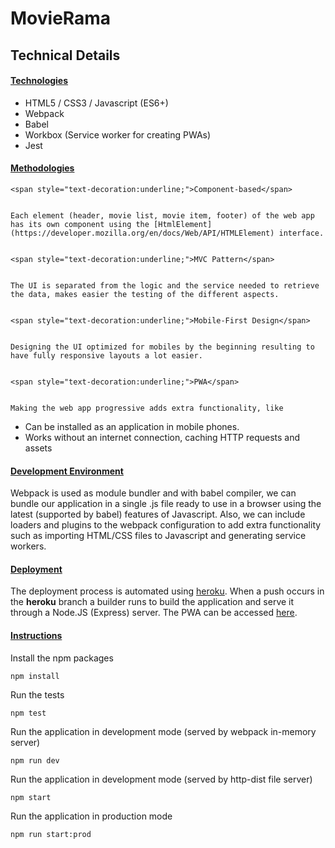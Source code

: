 <!-- Copy and paste the converted output. -->

<!-----
NEW: Check the "Suppress top comment" option to remove this info from the output.

Conversion time: 0.274 seconds.


Using this Markdown file:

1. Paste this output into your source file.
2. See the notes and action items below regarding this conversion run.
3. Check the rendered output (headings, lists, code blocks, tables) for proper
   formatting and use a linkchecker before you publish this page.

Conversion notes:

* Docs to Markdown version 1.0β29
* Tue Sep 08 2020 17:57:32 GMT-0700 (PDT)
* Source doc: Technical Details
* Tables are currently converted to HTML tables.
----->



# MovieRama


## Technical Details


#### <span style="text-decoration:underline;">Technologies</span>



*   HTML5 / CSS3 / Javascript (ES6+)
*   Webpack
*   Babel
*   Workbox (Service worker for creating PWAs)
*   Jest


#### <span style="text-decoration:underline;">Methodologies</span>


    <span style="text-decoration:underline;">Component-based</span>


    Each element (header, movie list, movie item, footer) of the web app has its own component using the [HtmlElement](https://developer.mozilla.org/en/docs/Web/API/HTMLElement) interface.


    <span style="text-decoration:underline;">MVC Pattern</span>


    The UI is separated from the logic and the service needed to retrieve the data, makes easier the testing of the different aspects.


    <span style="text-decoration:underline;">Mobile-First Design</span>


    Designing the UI optimized for mobiles by the beginning resulting to have fully responsive layouts a lot easier.


    <span style="text-decoration:underline;">PWA</span>


    Making the web app progressive adds extra functionality, like



*   Can be installed as an application in mobile phones.
*   Works without an internet connection, caching HTTP requests and assets


#### <span style="text-decoration:underline;">Development Environment</span>

Webpack is used as module bundler and with babel compiler, we can bundle our  application in a single .js file ready to use in a browser using the latest (supported by babel) features of Javascript. Also, we can include loaders and plugins to the webpack configuration to add extra functionality such as importing HTML/CSS files to Javascript and generating service workers.


#### <span style="text-decoration:underline;">Deployment</span>

The deployment process is automated using [heroku](https://dashboard.heroku.com/). When a push occurs in the **heroku** branch a builder runs to build the application and serve it through a Node.JS (Express) server. The PWA can be accessed [here](https://vdrosatos-movierama.herokuapp.com/).


#### <span style="text-decoration:underline;">Instructions</span>

Install the npm packages


```
npm install
```


Run the tests


```
npm test
```


Run the application in development mode (served by webpack in-memory server)


```
npm run dev
```


Run the application in development mode (served by http-dist file server)


```
npm start
```


Run the application in production mode 


```
npm run start:prod
```

